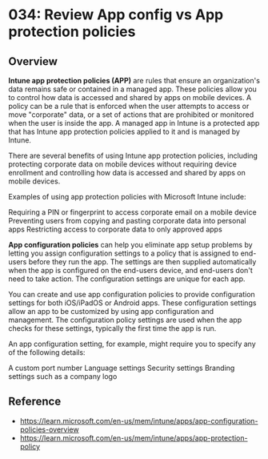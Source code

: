 # 034: Review App config vs App protection policies

## Overview
**Intune app protection policies (APP)** are rules that ensure an organization's data remains safe or contained in a managed app. These policies allow you to control how data is accessed and shared by apps on mobile devices. A policy can be a rule that is enforced when the user attempts to access or move "corporate" data, or a set of actions that are prohibited or monitored when the user is inside the app. A managed app in Intune is a protected app that has Intune app protection policies applied to it and is managed by Intune.

There are several benefits of using Intune app protection policies, including protecting corporate data on mobile devices without requiring device enrollment and controlling how data is accessed and shared by apps on mobile devices.

Examples of using app protection policies with Microsoft Intune include:

Requiring a PIN or fingerprint to access corporate email on a mobile device Preventing users from copying and pasting corporate data into personal apps Restricting access to corporate data to only approved apps

**App configuration policies** can help you eliminate app setup problems by letting you assign configuration settings to a policy that is assigned to end-users before they run the app. The settings are then supplied automatically when the app is configured on the end-users device, and end-users don't need to take action. The configuration settings are unique for each app.

You can create and use app configuration policies to provide configuration settings for both iOS/iPadOS or Android apps. These configuration settings allow an app to be customized by using app configuration and management. The configuration policy settings are used when the app checks for these settings, typically the first time the app is run.

An app configuration setting, for example, might require you to specify any of the following details:

A custom port number Language settings Security settings Branding settings such as a company logo

## Reference

* https://learn.microsoft.com/en-us/mem/intune/apps/app-configuration-policies-overview
* https://learn.microsoft.com/en-us/mem/intune/apps/app-protection-policy


